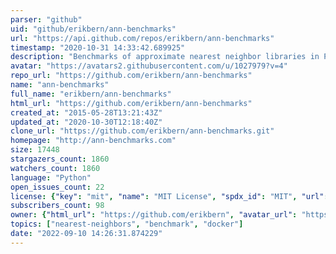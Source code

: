 ```yaml
---
parser: "github"
uid: "github/erikbern/ann-benchmarks"
url: "https://api.github.com/repos/erikbern/ann-benchmarks"
timestamp: "2020-10-31 14:33:42.689925"
description: "Benchmarks of approximate nearest neighbor libraries in Python"
avatar: "https://avatars2.githubusercontent.com/u/1027979?v=4"
repo_url: "https://github.com/erikbern/ann-benchmarks"
name: "ann-benchmarks"
full_name: "erikbern/ann-benchmarks"
html_url: "https://github.com/erikbern/ann-benchmarks"
created_at: "2015-05-28T13:21:43Z"
updated_at: "2020-10-30T12:18:40Z"
clone_url: "https://github.com/erikbern/ann-benchmarks.git"
homepage: "http://ann-benchmarks.com"
size: 17448
stargazers_count: 1860
watchers_count: 1860
language: "Python"
open_issues_count: 22
license: {"key": "mit", "name": "MIT License", "spdx_id": "MIT", "url": "https://api.github.com/licenses/mit", "node_id": "MDc6TGljZW5zZTEz"}
subscribers_count: 98
owner: {"html_url": "https://github.com/erikbern", "avatar_url": "https://avatars2.githubusercontent.com/u/1027979?v=4", "login": "erikbern", "type": "User"}
topics: ["nearest-neighbors", "benchmark", "docker"]
date: "2022-09-10 14:26:31.874229"
---
```

